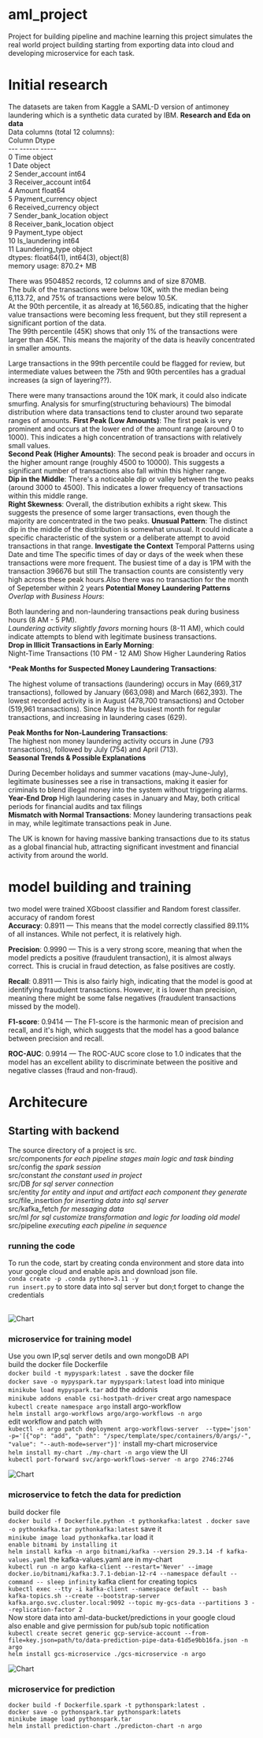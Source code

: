 # aml_project
Project for building pipeline and machine learning
this project simulates the real world project building starting from exporting data into cloud and developing microservice for each task.


# **Initial research**
The datasets are taken from Kaggle a SAML-D version of antimoney laundering which is a synthetic data curated by IBM.
**Research and Eda on data**  </br>
Data columns (total 12 columns):  </br>
    Column                  Dtype    </br>
---  ------                  -----    </br>
 0   Time                    object  </br>
 1   Date                    object   </br>
 2   Sender_account          int64    </br>
 3   Receiver_account        int64    </br>
 4   Amount                  float64  </br>
 5   Payment_currency        object   </br>
 6   Received_currency       object   </br>
 7   Sender_bank_location    object   </br>
 8   Receiver_bank_location  object   </br>
 9   Payment_type            object   </br>
 10  Is_laundering           int64    </br>
 11  Laundering_type         object   </br>
dtypes: float64(1), int64(3), object(8)  </br>
memory usage: 870.2+ MB  </br>

There was  9504852 records, 12 columns and of size 870MB.  </br>
The bulk of the transactions were below 10K, with the median being 6,113.72, and 75% of transactions were below 10.5K.</br>
At the 90th percentile, it as  already at 16,560.85, indicating that the higher value transactions were becoming less frequent, but they still represent a significant portion of the data.</br>
The 99th percentile (45K) shows that only 1% of the transactions were larger than 45K. This means the majority of the data is heavily concentrated in smaller amounts.</br>

Large transactions in the 99th percentile could be flagged for review, but intermediate values between the 75th and 90th percentiles has a gradual increases (a sign of layering??).

There were many transactions around the 10K mark, it could also indicate smurfing.
Analysis for smurfing(structuring behaviours)
The bimodal distribution where data transactions tend to cluster around two separate ranges of amounts.
**First Peak (Low Amounts)**: The first peak is very prominent and occurs at the lower end of the amount range (around 0 to 1000). This indicates a high concentration of transactions with relatively small values.</br>
**Second Peak (Higher Amounts)**: The second peak is broader and occurs in the higher amount range (roughly 4500 to 10000). This suggests a significant number of transactions also fall within this higher range. </br>
**Dip in the Middle**: There's a noticeable dip or valley between the two peaks (around 3000 to 4500). This indicates a lower frequency of transactions within this middle range.</br>
**Right Skewness**: Overall, the distribution exhibits a right skew. This suggests the presence of some larger transactions, even though the majority are concentrated in the two peaks.
**Unusual Pattern**: The distinct dip in the middle of the distribution is somewhat unusual. It could indicate a specific characteristic of the system or a deliberate attempt to avoid transactions in that range.
**Investigate the Context**
Temporal Patterns using Date and time
The specific times of day or days of the week when these transactions were more frequent.
The busiest time of a  day is 1PM with the transaction 396676 but still The transaction counts are consistently very high across these peak hours.Also there was no transaction  for the month of Sepetember within  2 years
**Potential Money Laundering Patterns** </br>
*Overlap with Business Hours*:</br>

Both laundering and non-laundering transactions peak during business hours (8 AM - 5 PM). </br>
*Laundering activity slightly favors* morning hours (8-11 AM), which could indicate attempts to blend with legitimate business transactions.</br>
**Drop in Illicit Transactions in Early Morning**:</br>
Night-Time Transactions (10 PM - 12 AM) Show Higher Laundering Ratios

***Peak Months for Suspected Money Laundering Transactions**:</br>

The highest volume of transactions (laundering) occurs in May (669,317 transactions), followed by January (663,098) and March (662,393).
The lowest recorded activity is in August (478,700 transactions) and October (519,961 transactions).
Since  May is the busiest month for regular transactions, and increasing in laundering cases (629).
</br>

**Peak Months for Non-Laundering Transactions**: </br>
The highest  non money laundering activity occurs in June (793 transactions), followed by July (754) and April (713).
</br>
**Seasonal Trends & Possible Explanations** </br>

During December holidays and summer vacations (may-June-July), legitimate businesses see a rise in transactions, making it easier for criminals to blend illegal money into the system without triggering alarms. </br>
**Year-End Drop** High laundering cases in January and May, both critical periods for financial audits and tax filings</br>
**Mismatch with Normal Transactions**: Money laundering transactions peak in may, while legitimate transactions peak in June.

The UK is known for having massive banking transactions due to its status as a global financial hub, attracting significant investment and financial activity from around the world.


# **model building and training**
two model were trained XGboost classifier and Random forest classifer.
accuracy of random forest</br>
**Accuracy**: 0.8911 — This means that the model correctly classified 89.11% of all instances. While not perfect, it is relatively high.</br>

**Precision**: 0.9990 — This is a very strong score, meaning that when the model predicts a positive (fraudulent transaction), it is almost always correct. This is crucial in fraud detection, as false positives are costly. </br>

**Recall**: 0.8911 — This is also fairly high, indicating that the model is good at identifying fraudulent transactions. However, it is lower than precision, meaning there might be some false negatives (fraudulent transactions missed by the model).</br>

**F1-score**: 0.9414 — The F1-score is the harmonic mean of precision and recall, and it's high, which suggests that the model has a good balance between precision and recall. </br>

**ROC-AUC**: 0.9914 — The ROC-AUC score close to 1.0 indicates that the model has an excellent ability to discriminate between the positive and negative classes (fraud and non-fraud). </br>


# Architecure 

## Starting with backend
The source directory of a project is src.</br>
src/components  *for each pipeline stages main logic and task binding* </br>
src/config *the spark session* </br>
src/constant *the constant used in project*</br>
src/DB *for sql server connection*</br>
src/entity *for entity and input and artifact each component they generate* </br>
src/file_insertion *for inserting data into sql server*</br>
src/kafka_fetch *for messaging data*</br>
src/ml *for sql customize transformation and  logic for loading old model*</br>
src/pipeline *executing each pipeline in sequence* </br>
### running the code</br>
To run the code, start by creating conda environment and store data into your google cloud and enable apis and download json file.</br>
`conda create -p .conda python=3.11 -y` </br>
`run insert.py` to store data into sql server but don;t forget to change the credentials  </br>
</br>

![Chart](https://github.com/k17hawk/aml_project/blob/main/images/my-chart.jpeg)
### microservice for training model </br>
Use you own IP,sql server detils  and own mongoDB API </br>
 build the docker file Dockerfile </br>
`docker build -t mypyspark:latest .`
 save the docker file </br>
`docker save -o mypyspark.tar mypyspark:latest`
load into minique </br>
`minikube load mypyspark.tar` 
 add the addonis </br>
`minikube addons enable csi-hostpath-driver`
 creat argo namespace   </br>
`kubectl create namespace argo`
install argo-workflow </br>
`helm install argo-workflows argo/argo-workflows -n argo`  
edit workflow and patch with  </br>
`kubectl -n argo patch deployment argo-workflows-server  --type='json' -p='[{"op": "add", "path": "/spec/template/spec/containers/0/args/-", "value": "--auth-mode=server"}]'`
install my-chart microservice </br>
`helm install my-chart ./my-chart -n argo` 
view the UI  </br>
`kubectl port-forward svc/argo-workflows-server -n argo 2746:2746` 

![Chart](https://github.com/k17hawk/aml_project/blob/main/images/gcs-microservice.jpeg)
### microservice to fetch the data for prediction </br>
 build docker file </br>
`docker build -f Dockerfile.python -t pythonkafka:latest .`
`docker save -o pythonkafka.tar pythonkafka:latest` save it </br>
`minikube image load pythonkafka.tar` load it </br>
`enable bitnami by installing it` </br>
`helm install kafka -n argo bitnami/kafka --version 29.3.14 -f kafka-values.yaml` the kafka-values.yaml are in my-chart  </br>
`kubectl run -n argo kafka-client --restart='Never' --image docker.io/bitnami/kafka:3.7.1-debian-12-r4 --namespace default --command -- sleep infinity` kafka client for creating topics </br>
`kubectl exec --tty -i kafka-client --namespace default -- bash` </br>
`kafka-topics.sh --create --bootstrap-server kafka.argo.svc.cluster.local:9092 --topic my-gcs-data --partitions 3 --replication-factor 2` </br>
Now store data into aml-data-bucket/predictions in your google cloud</br>
also enable and give permission for pub/sub topic notification </br>
`kubectl create secret generic gcp-service-account --from-file=key.json=path/to/data-prediction-pipe-data-61d5e9bb16fa.json -n argo` </br>
`helm install gcs-microservice ./gcs-microservice -n argo` </br>

![Chart](https://github.com/k17hawk/aml_project/blob/main/images/prediction-chart.jpeg)
### microservice for prediction  </br>
`docker build -f Dockerfile.spark -t pythonspark:latest .` </br>
`docker save -o pythonspark.tar pythonspark:latets` </br>
`minikube image load pythonspark.tar` </br>
`helm install prediction-chart ./predicton-chart -n argo` </br>
